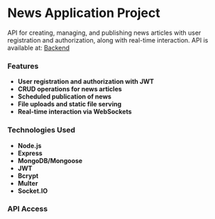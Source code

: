 # News Application Project

API for creating, managing, and publishing news articles with user registration and authorization, along with real-time interaction.
API is available at: [Backend](https://news-application-backend-hthm.onrender.com)

### Features

- **User registration and authorization with JWT**
- **CRUD operations for news articles**
- **Scheduled publication of news**
- **File uploads and static file serving**
- **Real-time interaction via WebSockets**

### Technologies Used

- **Node.js**
- **Express**
- **MongoDB/Mongoose**
- **JWT**
- **Bcrypt**
- **Multer**
- **Socket.IO**

### API Access

